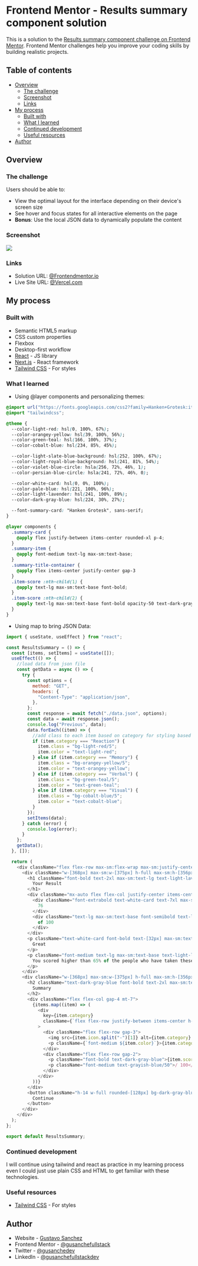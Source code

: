 # Frontend Mentor - Results summary component solution

This is a solution to the [Results summary component challenge on Frontend Mentor](https://www.frontendmentor.io/challenges/results-summary-component-CE_K6s0maV). Frontend Mentor challenges help you improve your coding skills by building realistic projects. 

## Table of contents

- [Overview](#overview)
  - [The challenge](#the-challenge)
  - [Screenshot](#screenshot)
  - [Links](#links)
- [My process](#my-process)
  - [Built with](#built-with)
  - [What I learned](#what-i-learned)
  - [Continued development](#continued-development)
  - [Useful resources](#useful-resources)
- [Author](#author)

## Overview

### The challenge

Users should be able to:

- View the optimal layout for the interface depending on their device's screen size
- See hover and focus states for all interactive elements on the page
- **Bonus**: Use the local JSON data to dynamically populate the content

### Screenshot

![](./screenshots/DesktopDev.png)


### Links

- Solution URL: [@Frontendmentor.io](https://your-solution-url.com)
- Live Site URL: [@Vercel.com](https://fs-frontend-css-results-summary-component.vercel.app/)

## My process

### Built with

- Semantic HTML5 markup
- CSS custom properties
- Flexbox
- Desktop-first workflow
- [React](https://reactjs.org/) - JS library
- [Next.js](https://nextjs.org/) - React framework
- [Tailwind CSS](https://tailwindcss.com/docs/installation/using-vite) - For styles

### What I learned

- Using @layer components and personalizing themes:
```css
@import url("https://fonts.googleapis.com/css2?family=Hanken+Grotesk:ital,wght@0,100..900;1,100..900&display=swap");
@import "tailwindcss";

@theme {
  --color-light-red: hsl(0, 100%, 67%);
  --color-orangey-yellow: hsl(39, 100%, 56%);
  --color-green-teal: hsl(166, 100%, 37%);
  --color-cobalt-blue: hsl(234, 85%, 45%);

  --color-light-slate-blue-background: hsl(252, 100%, 67%);
  --color-light-royal-blue-background: hsl(241, 81%, 54%);
  --color-violet-blue-circle: hsla(256, 72%, 46%, 1);
  --color-persian-blue-circle: hsla(241, 72%, 46%, 0);

  --color-white-card: hsl(0, 0%, 100%);
  --color-pale-blue: hsl(221, 100%, 96%);
  --color-light-lavender: hsl(241, 100%, 89%);
  --color-dark-gray-blue: hsl(224, 30%, 27%);

  --font-summary-card: "Hanken Grotesk", sans-serif;
}

@layer components {
  .summary-card {
    @apply flex justify-between items-center rounded-xl p-4;
  }
  .summary-item {
    @apply font-medium text-lg max-sm:text-base;
  }
  .summary-title-container {
    @apply flex items-center justify-center gap-3
  }
  .item-score :nth-child(1) {
    @apply text-lg max-sm:text-base font-bold;
  }
  .item-score :nth-child(2) {
    @apply text-lg max-sm:text-base font-bold opacity-50 text-dark-gray-blue;
  }
}
```

- Using map to bring JSON Data:

```js
import { useState, useEffect } from "react";

const ResultsSummary = () => {
  const [items, setItems] = useState([]);
  useEffect(() => {
    //load data from json file
    const getData = async () => {
      try {
        const options = {
          method: "GET",
          headers: {
            "Content-Type": "application/json",
          },
        };
        const response = await fetch("./data.json", options);
        const data = await response.json();
        console.log("Previous", data);
        data.forEach((item) => {
          //add class to each item based on category for styling based in color and background color
          if (item.category === "Reaction") {
            item.class = "bg-light-red/5";
            item.color = "text-light-red";
          } else if (item.category === "Memory") {
            item.class = "bg-orangey-yellow/5";
            item.color = "text-orangey-yellow";
          } else if (item.category === "Verbal") {
            item.class = "bg-green-teal/5";
            item.color = "text-green-teal";
          } else if (item.category === "Visual") {
            item.class = "bg-cobalt-blue/5";
            item.color = "text-cobalt-blue";
          }
        });
        setItems(data);
      } catch (error) {
        console.log(error);
      }
    };
    getData();
  }, []);

  return (
    <div className="flex flex-row max-sm:flex-wrap max-sm:justify-center text-lg font-summary-card bg-white-card w-[736px] h-[512px] rounded-[32px] ">
      <div className="w-[368px] max-sm:w-[375px] h-full max-sm:h-[356px] bg-linear-to-b from-light-slate-blue-background to-light-royal-blue-background text-center pt-[38px] max-sm:pt-6 rounded-[32px] max-sm:rounded-t-none">
        <h1 className="font-bold text-2xl max-sm:text-lg text-light-lavender">
          Your Result
        </h1>
        <div className="mx-auto flex flex-col justify-center items-center h-[200px] w-[200px] max-sm:h-[140px] max-sm:w-[140px] bg-linear-to-b from-violet-blue-circle to-persian-blue-circle rounded-full mt-[35px] max-sm:mt-6">
          <div className="font-extrabold text-white-card text-7xl max-sm:text-[56px]">
            76
          </div>
          <div className="text-lg max-sm:text-base font-semibold text-light-lavender">
            of 100
          </div>
        </div>
        <p className="text-white-card font-bold text-[32px] max-sm:text-2xl mt-7 max-sm:mt-5">
          Great
        </p>
        <p className="font-medium text-lg max-sm:text-base text-light-lavender px-[54px]">
          You scored higher than 65% of the people who have taken these tests.
        </p>
      </div>
      <div className="w-[368px] max-sm:w-[375px] h-full max-sm:h-[356px] p-[38px]">
        <h2 className="text-dark-gray-blue font-bold text-2xl max-sm:text-lg">
          Summary
        </h2>
        <div className="flex flex-col gap-4 mt-7">
          {items.map((item) => (
            <div
              key={item.category}
              className={`flex flex-row justify-between items-center h-[56px] rounded-[8px] ${item.class}`}
            >
              <div className="flex flex-row gap-3">
                <img src={item.icon.split("-")[1]} alt={item.category} />
                <p className={`font-medium ${item.color}`}>{item.category}</p>
              </div>
              <div className="flex flex-row gap-2">
                <p className="font-bold text-dark-gray-blue">{item.score}</p>
                <p className="font-medium text-grayish-blue/50">/ 100</p>
              </div>
            </div>
          ))}
        </div>
        <button className="h-14 w-full rounded-[128px] bg-dark-gray-blue text-white-card font-bold text-lg max-sm:text-lg mt-[41px] max-sm:mt-6 hover:cursor-pointer hover:bg-gradient-to-b hover:from-light-slate-blue-background hover:to-light-royal-blue-background">
          Continue
        </button>
      </div>
    </div>
  );
};

export default ResultsSummary;
```

### Continued development

I will continue using tailwind and react as practice in my learning process even I could just use plain CSS and HTML to get familiar with these technologies.

### Useful resources

- [Tailwind CSS](https://tailwindcss.com/docs/installation/using-vite) - For styles
## Author

- Website - [Gustavo Sanchez](https://gusanchefullstack.dev/)
- Frontend Mentor - [@gusanchefullstack](https://www.frontendmentor.io/profile/gusanchefullstack)
- Twitter - [@gusanchedev](https://twitter.com/gusanchedev)
- LinkedIn - [@gusanchefullstackdev](https://www.linkedin.com/in/gusanchefullstackdev/)